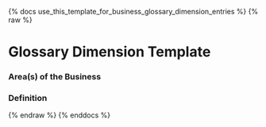 {% docs use_this_template_for_business_glossary_dimension_entries %}
{% raw %}

<a name="glossary_dimension_template"></a>
# Glossary Dimension Template

### Area(s) of the Business


### Definition



{% endraw %}
{% enddocs %}